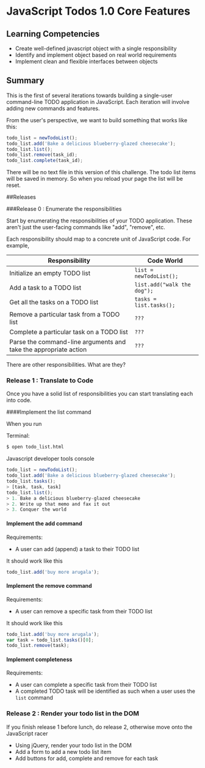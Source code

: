 # JavaScript Todos 1.0 Core Features 
 
## Learning Competencies 

* Create well-defined javascript object with a single responsibility
* Identify and implement object based on real world requirements
* Implement clean and flexible interfaces between objects

## Summary 

 This is the first of several iterations towards building a single-user command-line TODO application in JavaScript.  Each iteration will involve adding new commands and features.

From the user's perspective, we want to build something that works like this:

```js
todo_list = newTodoList();
todo_list.add('Bake a delicious blueberry-glazed cheesecake');
todo_list.list();
todo_list.remove(task_id);
todo_list.complete(task_id);
```

There will be no text file in this version of this challenge. The todo list items will be saved in memory. So when you reload your page the list will be reset.


##Releases

###Release 0 : Enumerate the responsibilities

Start by enumerating the responsibilities of your TODO application.  These aren't just the user-facing commands like "add", "remove", etc.  

Each responsibility should map to a concrete unit of JavaScript code.  For example,

Responsibility                                                                     | Code World
-----------------------------------------------------------------------------------|------------------------------------
Initialize an empty TODO list                                                      | `list = newTodoList();`
Add a task to a TODO list                                                          | `list.add("walk the dog");`
Get all the tasks on a TODO list                                                   | `tasks = list.tasks();`
Remove a particular task from a TODO list                                          | `???`
Complete a particular task on a TODO list                                          | `???`
Parse the command-line arguments and take the appropriate action                   | `???`


There are other responsibilities.  What are they?

### Release 1 : Translate to Code

Once you have a solid list of responsibilities you can start translating each into code.

####Implement the list command

When you run

Terminal:
```sh
$ open todo_list.html
```

Javascript developer tools console
```js
todo_list = newTodoList();
todo_list.add('Bake a delicious blueberry-glazed cheesecake');
todo_list.tasks();
> [task, task, task]
todo_list.list();
> 1. Bake a delicious blueberry-glazed cheesecake
> 2. Write up that memo and fax it out
> 3. Conquer the world
```

#### Implement the add command

Requirements:

- A user can add (append) a task to their TODO list

It should work like this

```js
todo_list.add('buy more arugala');
```

#### Implement the remove command

Requirements:

- A user can remove a specific task from their TODO list

It should work like this

```js
todo_list.add('buy more arugala');
var task = todo_list.tasks()[0];
todo_list.remove(task);
```

#### Implement completeness

Requirements:

- A user can complete a specific task from their TODO list
- A completed TODO task will be identified as such when a user uses the `list` command


### Release 2 : Render your todo list in the DOM

If you finish release 1 before lunch, do release 2, otherwise move onto the JavaScript racer

- Using jQuery, render your todo list in the DOM
- Add a form to add a new todo list item
- Add buttons for add, complete and remove for each task

